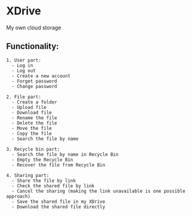 # XDrive
My own cloud storage

## Functionality:
    1. User part:
      - Log in
      - Log out
      - Create a new account
      - Forget password
      - Change password

    2. File part:
      - Create a folder
      - Upload file
      - Download file
      - Rename the file
      - Delete the file
      - Move the file
      - Copy the file
      - Search the file by name

    3. Recycle bin part:
      - Search the file by name in Recycle Bin
      - Empty the Recycle Bin
      - Recover the file from Recycle Bin

    4. Sharing part:
      - Share the file by link
      - Check the shared file by link
      - Cancel the sharing (making the link unavailable is one possible approach)
      - Save the shared file in my XDrive
      - Download the shared file directly

